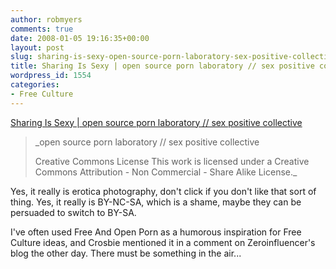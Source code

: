 ```yaml
---
author: robmyers
comments: true
date: 2008-01-05 19:16:35+00:00
layout: post
slug: sharing-is-sexy-open-source-porn-laboratory-sex-positive-collective
title: Sharing Is Sexy | open source porn laboratory // sex positive collective
wordpress_id: 1554
categories:
- Free Culture
---
```


[Sharing Is Sexy | open source porn laboratory // sex positive collective](http://www.sharingissexy.org/)  
  


<blockquote>_open source porn laboratory // sex positive collective  
  
Creative Commons License This work is licensed under a Creative Commons Attribution - Non Commercial - Share Alike License._</blockquote>

  
  
Yes, it really is erotica photography, don't click if you don't like that sort of thing. Yes, it really is BY-NC-SA, which is a shame, maybe they can be persuaded to switch to BY-SA.  
  
I've often used Free And Open Porn as a humorous inspiration for Free Culture ideas, and Crosbie mentioned it in a comment on Zeroinfluencer's blog the other day. There must be something in the air...  


